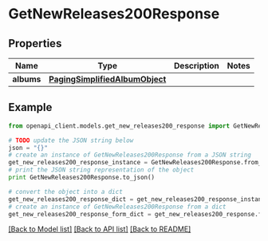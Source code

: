# GetNewReleases200Response


## Properties
Name | Type | Description | Notes
------------ | ------------- | ------------- | -------------
**albums** | [**PagingSimplifiedAlbumObject**](PagingSimplifiedAlbumObject.md) |  | 

## Example

```python
from openapi_client.models.get_new_releases200_response import GetNewReleases200Response

# TODO update the JSON string below
json = "{}"
# create an instance of GetNewReleases200Response from a JSON string
get_new_releases200_response_instance = GetNewReleases200Response.from_json(json)
# print the JSON string representation of the object
print GetNewReleases200Response.to_json()

# convert the object into a dict
get_new_releases200_response_dict = get_new_releases200_response_instance.to_dict()
# create an instance of GetNewReleases200Response from a dict
get_new_releases200_response_form_dict = get_new_releases200_response.from_dict(get_new_releases200_response_dict)
```
[[Back to Model list]](../README.md#documentation-for-models) [[Back to API list]](../README.md#documentation-for-api-endpoints) [[Back to README]](../README.md)


